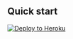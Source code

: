 ## Quick start

[![Deploy to Heroku](https://www.herokucdn.com/deploy/button.svg)](https://heroku.com/deploy)
